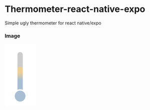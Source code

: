 # Thermometer-react-native-expo
Simple ugly thermometer for react native/expo
### Image
<img src="/thermometer.jpg" alt="Therm" style="height: 200px; width:100px; "/>
